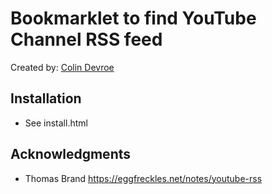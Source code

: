 Bookmarklet to find YouTube Channel RSS feed
==============================================

Created by: [Colin Devroe](https://cdevroe.com)

## Installation

- See install.html

## Acknowledgments

- Thomas Brand https://eggfreckles.net/notes/youtube-rss